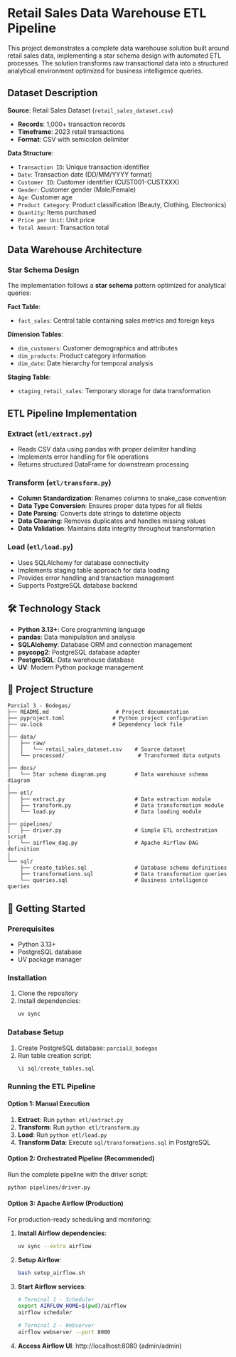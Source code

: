 # Retail Sales Data Warehouse ETL Pipeline

This project demonstrates a complete data warehouse solution built around retail sales data, implementing a star schema design with automated ETL processes. The solution transforms raw transactional data into a structured analytical environment optimized for business intelligence queries.

## Dataset Description

**Source**: Retail Sales Dataset (`retail_sales_dataset.csv`)
- **Records**: 1,000+ transaction records
- **Timeframe**: 2023 retail transactions
- **Format**: CSV with semicolon delimiter

**Data Structure**:
- `Transaction ID`: Unique transaction identifier
- `Date`: Transaction date (DD/MM/YYYY format)
- `Customer ID`: Customer identifier (CUST001-CUSTXXX)
- `Gender`: Customer gender (Male/Female)
- `Age`: Customer age
- `Product Category`: Product classification (Beauty, Clothing, Electronics)
- `Quantity`: Items purchased
- `Price per Unit`: Unit price
- `Total Amount`: Transaction total

## Data Warehouse Architecture

### Star Schema Design
The implementation follows a **star schema** pattern optimized for analytical queries:

**Fact Table**:
- `fact_sales`: Central table containing sales metrics and foreign keys

**Dimension Tables**:
- `dim_customers`: Customer demographics and attributes
- `dim_products`: Product category information
- `dim_date`: Date hierarchy for temporal analysis

**Staging Table**:
- `staging_retail_sales`: Temporary storage for data transformation

## ETL Pipeline Implementation

### Extract (`etl/extract.py`)
- Reads CSV data using pandas with proper delimiter handling
- Implements error handling for file operations
- Returns structured DataFrame for downstream processing

### Transform (`etl/transform.py`)
- **Column Standardization**: Renames columns to snake_case convention
- **Data Type Conversion**: Ensures proper data types for all fields
- **Date Parsing**: Converts date strings to datetime objects
- **Data Cleaning**: Removes duplicates and handles missing values
- **Data Validation**: Maintains data integrity throughout transformation

### Load (`etl/load.py`)
- Uses SQLAlchemy for database connectivity
- Implements staging table approach for data loading
- Provides error handling and transaction management
- Supports PostgreSQL database backend

## 🛠️ Technology Stack

- **Python 3.13+**: Core programming language
- **pandas**: Data manipulation and analysis
- **SQLAlchemy**: Database ORM and connection management
- **psycopg2**: PostgreSQL database adapter
- **PostgreSQL**: Data warehouse database
- **UV**: Modern Python package management

## 📁 Project Structure

```
Parcial 3 - Bodegas/
├── README.md                     # Project documentation
├── pyproject.toml               # Python project configuration
├── uv.lock                      # Dependency lock file
│
├── data/
│   ├── raw/
│   │   └── retail_sales_dataset.csv    # Source dataset
│   └── processed/                       # Transformed data outputs
│
├── docs/
│   └── Star schema diagram.png         # Data warehouse schema diagram
│
├── etl/
│   ├── extract.py                      # Data extraction module
│   ├── transform.py                    # Data transformation module
│   └── load.py                         # Data loading module
│
├── pipelines/
│   ├── driver.py                       # Simple ETL orchestration script
│   └── airflow_dag.py                  # Apache Airflow DAG definition
│
└── sql/
    ├── create_tables.sql               # Database schema definitions
    ├── transformations.sql             # Data transformation queries
    └── queries.sql                     # Business intelligence queries
```

## 🚀 Getting Started

### Prerequisites
- Python 3.13+
- PostgreSQL database
- UV package manager

### Installation
1. Clone the repository
2. Install dependencies:
   ```bash
   uv sync
   ```

### Database Setup
1. Create PostgreSQL database: `parcial3_bodegas`
2. Run table creation script:
   ```sql
   \i sql/create_tables.sql
   ```

### Running the ETL Pipeline

#### Option 1: Manual Execution
1. **Extract**: Run `python etl/extract.py`
2. **Transform**: Run `python etl/transform.py`
3. **Load**: Run `python etl/load.py`
4. **Transform Data**: Execute `sql/transformations.sql` in PostgreSQL

#### Option 2: Orchestrated Pipeline (Recommended)
Run the complete pipeline with the driver script:
```bash
python pipelines/driver.py
```

#### Option 3: Apache Airflow (Production)
For production-ready scheduling and monitoring:

1. **Install Airflow dependencies**:
   ```bash
   uv sync --extra airflow
   ```

2. **Setup Airflow**:
   ```bash
   bash setup_airflow.sh
   ```

3. **Start Airflow services**:
   ```bash
   # Terminal 1 - Scheduler
   export AIRFLOW_HOME=$(pwd)/airflow
   airflow scheduler
   
   # Terminal 2 - Webserver  
   airflow webserver --port 8080
   ```

4. **Access Airflow UI**: http://localhost:8080 (admin/admin)